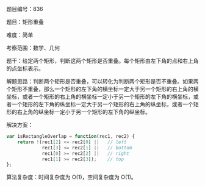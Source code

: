 题目编号：836

题目：矩形重叠

难度：简单

考察范围：数学、几何

题干：给定两个矩形，判断这两个矩形是否重叠。每个矩形由左下角的点和右上角的点坐标表示。

解题思路：判断两个矩形是否重叠，可以转化为判断两个矩形是否不重叠。如果两个矩形不重叠，那么一个矩形的左下角的横坐标一定大于另一个矩形的右上角的横坐标，或者一个矩形的右上角的横坐标一定小于另一个矩形的左下角的横坐标，或者一个矩形的左下角的纵坐标一定大于另一个矩形的右上角的纵坐标，或者一个矩形的右上角的纵坐标一定小于另一个矩形的左下角的纵坐标。

解决方案：

```javascript
var isRectangleOverlap = function(rec1, rec2) {
    return !(rec1[2] <= rec2[0] ||   // left
             rec1[3] <= rec2[1] ||   // bottom
             rec1[0] >= rec2[2] ||   // right
             rec1[1] >= rec2[3]);    // top
};
```

算法复杂度：时间复杂度为 O(1)，空间复杂度为 O(1)。